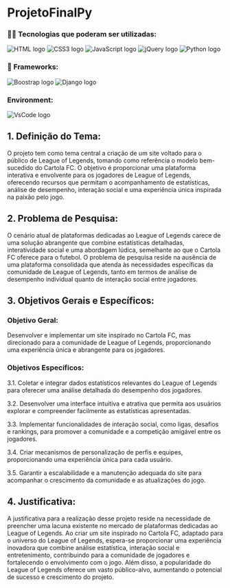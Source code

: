 # ProjetoFinalPy

### 👨‍💻 Tecnologias que poderam ser utilizadas:

![HTML logo](https://img.shields.io/badge/HTML5-E34F26?style=for-the-badge&logo=html5&logoColor=white)
![CSS3 logo](https://img.shields.io/badge/CSS3-1572B6?style=for-the-badge&logo=css3&logoColor=white)
![JavaScript logo](https://img.shields.io/badge/JavaScript-323330?style=for-the-badge&logo=javascript&logoColor=F7DF1E)
![jQuery logo](https://img.shields.io/badge/jQuery-0769AD?style=for-the-badge&logo=jquery&logoColor=white)
![Python logo](https://img.shields.io/badge/Python-FFD43B?style=for-the-badge&logo=python&logoColor=blue)

### 🚀 Frameworks:

![Boostrap logo](https://img.shields.io/badge/Bootstrap-563D7C?style=for-the-badge&logo=bootstrap&logoColor=white)
![Django logo](https://img.shields.io/badge/Django-092E20?style=for-the-badge&logo=django&logoColor=green)

### Environment:
![VsCode logo](https://img.shields.io/badge/Visual_Studio_Code-0078D4?style=for-the-badge&logo=visual%20studio%20code&logoColor=white)

## 1. Definição do Tema:
O projeto tem como tema central a criação de um site voltado para o público de League of Legends, tomando como referência o modelo bem-sucedido do Cartola FC. O objetivo é proporcionar uma plataforma interativa e envolvente para os jogadores de League of Legends, oferecendo recursos que permitam o acompanhamento de estatísticas, análise de desempenho, interação social e uma experiência única inspirada na paixão pelo jogo.

## 2. Problema de Pesquisa:
O cenário atual de plataformas dedicadas ao League of Legends carece de uma solução abrangente que combine estatísticas detalhadas, interatividade social e uma abordagem lúdica, semelhante ao que o Cartola FC oferece para o futebol. O problema de pesquisa reside na ausência de uma plataforma consolidada que atenda às necessidades específicas da comunidade de League of Legends, tanto em termos de análise de desempenho individual quanto de interação social entre jogadores.

## 3. Objetivos Gerais e Específicos:

### Objetivo Geral:
Desenvolver e implementar um site inspirado no Cartola FC, mas direcionado para a comunidade de League of Legends, proporcionando uma experiência única e abrangente para os jogadores.

### Objetivos Específicos:

3.1. Coletar e integrar dados estatísticos relevantes do League of Legends para oferecer uma análise detalhada do desempenho dos jogadores.

3.2. Desenvolver uma interface intuitiva e atrativa que permita aos usuários explorar e compreender facilmente as estatísticas apresentadas.

3.3. Implementar funcionalidades de interação social, como ligas, desafios e rankings, para promover a comunidade e a competição amigável entre os jogadores.

3.4. Criar mecanismos de personalização de perfis e equipes, proporcionando uma experiência única para cada usuário.

3.5. Garantir a escalabilidade e a manutenção adequada do site para acompanhar o crescimento da comunidade e as atualizações do jogo.

## 4. Justificativa:
A justificativa para a realização desse projeto reside na necessidade de preencher uma lacuna existente no mercado de plataformas dedicadas ao League of Legends. Ao criar um site inspirado no Cartola FC, adaptado para o universo do League of Legends, espera-se proporcionar uma experiência inovadora que combine análise estatística, interação social e entretenimento, contribuindo para a comunidade de jogadores e fortalecendo o envolvimento com o jogo. Além disso, a popularidade do League of Legends oferece um vasto público-alvo, aumentando o potencial de sucesso e crescimento do projeto.
